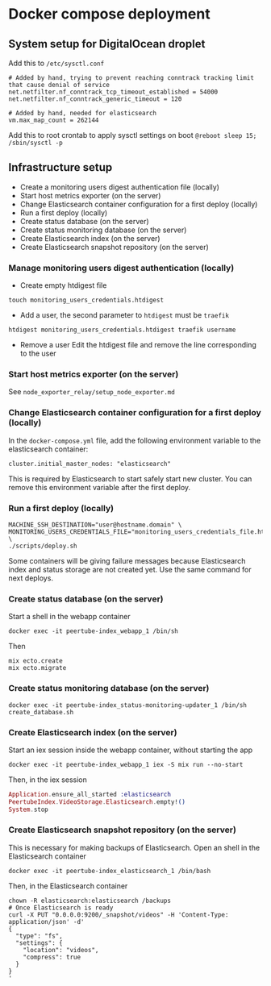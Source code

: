 # Docker compose deployment
## System setup for DigitalOcean droplet
Add this to `/etc/sysctl.conf`
```
# Added by hand, trying to prevent reaching conntrack tracking limit that cause denial of service
net.netfilter.nf_conntrack_tcp_timeout_established = 54000
net.netfilter.nf_conntrack_generic_timeout = 120

# Added by hand, needed for elasticsearch
vm.max_map_count = 262144
```
Add this to root crontab to apply sysctl settings on boot
`@reboot sleep 15; /sbin/sysctl -p`

## Infrastructure setup
- Create a monitoring users digest authentication file (locally)
- Start host metrics exporter (on the server)
- Change Elasticsearch container configuration for a first deploy (locally)
- Run a first deploy (locally)
- Create status database (on the server)
- Create status monitoring database (on the server)
- Create Elasticsearch index (on the server)
- Create Elasticsearch snapshot repository (on the server)

### Manage monitoring users digest authentication (locally)
- Create empty htdigest file
```shell
touch monitoring_users_credentials.htdigest
``` 
- Add a user, the second parameter to `htdigest` must be `traefik`
```shell
htdigest monitoring_users_credentials.htdigest traefik username
``` 
- Remove a user
Edit the htdigest file and remove the line corresponding to the user

### Start host metrics exporter (on the server)
See `node_exporter_relay/setup_node_exporter.md`

### Change Elasticsearch container configuration for a first deploy (locally)
In the `docker-compose.yml` file, add the following environment variable to the elasticsearch container:
```
cluster.initial_master_nodes: "elasticsearch"
```
This is required by Elasticsearch to start safely start new cluster.
You can remove this environment variable after the first deploy.

### Run a first deploy (locally)
```shell
MACHINE_SSH_DESTINATION="user@hostname.domain" \
MONITORING_USERS_CREDENTIALS_FILE="monitoring_users_credentials_file.htdigest" \
./scripts/deploy.sh
```
Some containers will be giving failure messages because Elasticsearch index and status storage are not created yet.
Use the same command for next deploys.

### Create status database (on the server)
Start a shell in the webapp container
```shell
docker exec -it peertube-index_webapp_1 /bin/sh
```
Then
```shell
mix ecto.create
mix ecto.migrate
```

### Create status monitoring database (on the server)
```shell
docker exec -it peertube-index_status-monitoring-updater_1 /bin/sh create_database.sh
```

### Create Elasticsearch index (on the server)
Start an iex session inside the webapp container, without starting the app
```shell
docker exec -it peertube-index_webapp_1 iex -S mix run --no-start
```
Then, in the iex session
```elixir
Application.ensure_all_started :elasticsearch
PeertubeIndex.VideoStorage.Elasticsearch.empty!()
System.stop
```

### Create Elasticsearch snapshot repository (on the server)
This is necessary for making backups of Elasticsearch.
Open an shell in the Elasticsearch container
```shell
docker exec -it peertube-index_elasticsearch_1 /bin/bash
```
Then, in the Elasticsearch container
```shell
chown -R elasticsearch:elasticsearch /backups
# Once Elasticsearch is ready
curl -X PUT "0.0.0.0:9200/_snapshot/videos" -H 'Content-Type: application/json' -d'
{
  "type": "fs",
  "settings": {
    "location": "videos",
    "compress": true
  }
}
'
```
